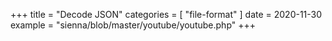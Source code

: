 +++
title = "Decode JSON"
categories = [ "file-format" ]
date = 2020-11-30
example = "sienna/blob/master/youtube/youtube.php"
+++
